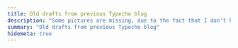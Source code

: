 ```yaml
---
title: Old drafts from previous Typecho blog
description: "Some pictures are missing, due to the fact that I don't have a backup system."
summary: "Old drafts from previous Typecho blog"
hidemeta: true
---
```

